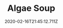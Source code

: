 ---
templateKey: blog-post
title: Algae Soup
type: cooking
energy: 75
health: 33
description: It's a little slimy., 
featuredpost: false
date: 2020-02-16T21:45:12.711Z
featuredimage: /img/Algae_Soup.png
sellPrice: 100
tags:
  - Green Algae
  - edible
---